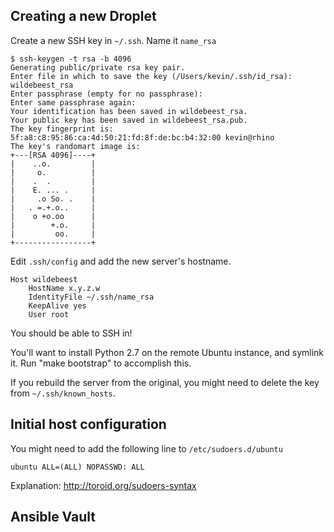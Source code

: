 ## Creating a new Droplet

Create a new SSH key in `~/.ssh`. Name it `name_rsa`

```
$ ssh-keygen -t rsa -b 4096
Generating public/private rsa key pair.
Enter file in which to save the key (/Users/kevin/.ssh/id_rsa): wildebeest_rsa
Enter passphrase (empty for no passphrase):
Enter same passphrase again:
Your identification has been saved in wildebeest_rsa.
Your public key has been saved in wildebeest_rsa.pub.
The key fingerprint is:
5f:a8:c8:95:86:ca:4d:50:21:fd:8f:de:bc:b4:32:00 kevin@rhino
The key's randomart image is:
+---[RSA 4096]----+
|    ..o.         |
|     o.          |
|    .  .         |
|    E. ... .     |
|     .o So. .    |
|   . =.+.o..     |
|    o +o.oo      |
|        +.o.     |
|         oo.     |
+-----------------+
```

Edit `.ssh/config` and add the new server's hostname.

```
Host wildebeest
    HostName x.y.z.w
    IdentityFile ~/.ssh/name_rsa
    KeepAlive yes
    User root
```

You should be able to SSH in!

You'll want to install Python 2.7 on the remote Ubuntu instance, and symlink
it. Run "make bootstrap" to accomplish this.

If you rebuild the server from the original, you might need to delete the key
from `~/.ssh/known_hosts`.

## Initial host configuration

You might need to add the following line to `/etc/sudoers.d/ubuntu`

```
ubuntu ALL=(ALL) NOPASSWD: ALL
```

Explanation: http://toroid.org/sudoers-syntax

## Ansible Vault
